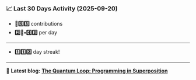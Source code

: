 <!--START_STATS-->
### 📈 Last 30 Days Activity (2025-09-20)  
- **🎱5️⃣3️⃣** contributions  
- **2️⃣🎱•4️⃣3️⃣** per day
---
- **1️⃣1️⃣2️⃣** day streak!
---
📝 **Latest blog:** [**The Quantum Loop: Programming in Superposition**](https://andriak.com/blog/quantum-loop)
<!--END_STATS-->
